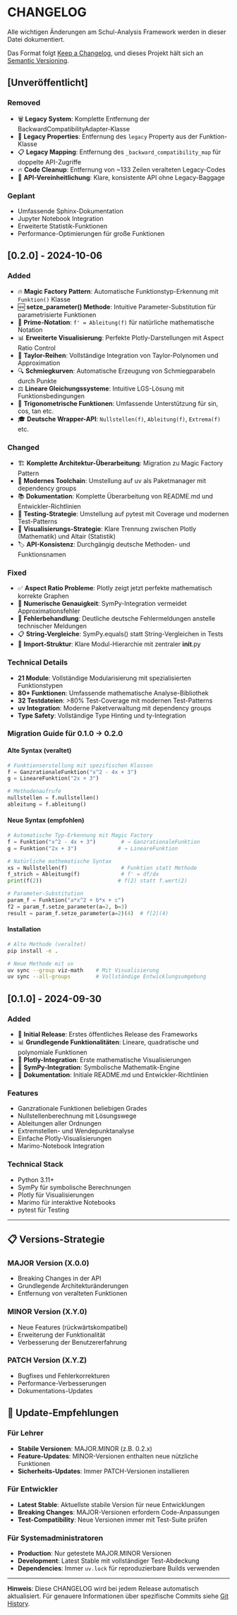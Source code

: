 # CHANGELOG

Alle wichtigen Änderungen am Schul-Analysis Framework werden in dieser Datei dokumentiert.

Das Format folgt [Keep a Changelog](https://keepachangelog.com/de-DE/1.0.0/),
und dieses Projekt hält sich an [Semantic Versioning](https://semver.org/spec/v2.0.0.html).

## [Unveröffentlicht]

### Removed

- 🗑️ **Legacy System**: Komplette Entfernung der BackwardCompatibilityAdapter-Klasse
- 🧹 **Legacy Properties**: Entfernung des `legacy` Property aus der Funktion-Klasse
- 📋 **Legacy Mapping**: Entfernung des `_backward_compatibility_map` für doppelte API-Zugriffe
- 🔥 **Code Cleanup**: Entfernung von ~133 Zeilen veralteten Legacy-Codes
- 🎯 **API-Vereinheitlichung**: Klare, konsistente API ohne Legacy-Baggage

### Geplant

- Umfassende Sphinx-Dokumentation
- Jupyter Notebook Integration
- Erweiterte Statistik-Funktionen
- Performance-Optimierungen für große Funktionen

## [0.2.0] - 2024-10-06

### Added

- 🔥 **Magic Factory Pattern**: Automatische Funktionstyp-Erkennung mit `Funktion()` Klasse
- 🆕 **setze_parameter() Methode**: Intuitive Parameter-Substitution für parametrisierte Funktionen
- 🎯 **Prime-Notation**: `f' = Ableitung(f)` für natürliche mathematische Notation
- 📊 **Erweiterte Visualisierung**: Perfekte Plotly-Darstellungen mit Aspect Ratio Control
- 🧮 **Taylor-Reihen**: Vollständige Integration von Taylor-Polynomen und Approximation
- 🔍 **Schmiegkurven**: Automatische Erzeugung von Schmiegparabeln durch Punkte
- ⚖️ **Lineare Gleichungssysteme**: Intuitive LGS-Lösung mit Funktionsbedingungen
- 📐 **Trigonometrische Funktionen**: Umfassende Unterstützung für sin, cos, tan etc.
- 🎓 **Deutsche Wrapper-API**: `Nullstellen(f)`, `Ableitung(f)`, `Extrema(f)` etc.

### Changed

- 🏗️ **Komplette Architektur-Überarbeitung**: Migration zu Magic Factory Pattern
- 🔧 **Modernes Toolchain**: Umstellung auf uv als Paketmanager mit dependency groups
- 📚 **Dokumentation**: Komplette Überarbeitung von README.md und Entwickler-Richtlinien
- 🧪 **Testing-Strategie**: Umstellung auf pytest mit Coverage und modernen Test-Patterns
- 🎨 **Visualisierungs-Strategie**: Klare Trennung zwischen Plotly (Mathematik) und Altair (Statistik)
- 🏷️ **API-Konsistenz**: Durchgängig deutsche Methoden- und Funktionsnamen

### Fixed

- ✅ **Aspect Ratio Probleme**: Plotly zeigt jetzt perfekte mathematisch korrekte Graphen
- 🔢 **Numerische Genauigkeit**: SymPy-Integration vermeidet Approximationsfehler
- 🚫 **Fehlerbehandlung**: Deutliche deutsche Fehlermeldungen anstelle technischer Meldungen
- 📋 **String-Vergleiche**: SymPy.equals() statt String-Vergleichen in Tests
- 🔗 **Import-Struktur**: Klare Modul-Hierarchie mit zentraler **init**.py

### Technical Details

- **21 Module**: Vollständige Modularisierung mit spezialisierten Funktionstypen
- **80+ Funktionen**: Umfassende mathematische Analyse-Bibliothek
- **32 Testdateien**: >80% Test-Coverage mit modernen Test-Patterns
- **uv Integration**: Moderne Paketverwaltung mit dependency groups
- **Type Safety**: Vollständige Type Hinting und ty-Integration

### Migration Guide für 0.1.0 → 0.2.0

#### Alte Syntax (veraltet)

```python
# Funktionserstellung mit spezifischen Klassen
f = GanzrationaleFunktion("x^2 - 4x + 3")
g = LineareFunktion("2x + 3")

# Methodenaufrufe
nullstellen = f.nullstellen()
ableitung = f.ableitung()
```

#### Neue Syntax (empfohlen)

```python
# Automatische Typ-Erkennung mit Magic Factory
f = Funktion("x^2 - 4x + 3")        # → GanzrationaleFunktion
g = Funktion("2x + 3")             # → LineareFunktion

# Natürliche mathematische Syntax
xs = Nullstellen(f)                 # Funktion statt Methode
f_strich = Ableitung(f)             # f' = df/dx
print(f(2))                        # f(2) statt f.wert(2)

# Parameter-Substitution
param_f = Funktion("a*x^2 + b*x + c")
f2 = param_f.setze_parameter(a=2, b=3)
result = param_f.setze_parameter(a=2)(4)  # f[2](4)
```

#### Installation

```bash
# Alte Methode (veraltet)
pip install -e .

# Neue Methode mit uv
uv sync --group viz-math    # Mit Visualisierung
uv sync --all-groups        # Vollständige Entwicklungsumgebung
```

## [0.1.0] - 2024-09-30

### Added

- 🎉 **Initial Release**: Erstes öffentliches Release des Frameworks
- 📊 **Grundlegende Funktionalitäten**: Lineare, quadratische und polynomiale Funktionen
- 🎨 **Plotly-Integration**: Erste mathematische Visualisierungen
- 🧮 **SymPy-Integration**: Symbolische Mathematik-Engine
- 📝 **Dokumentation**: Initiale README.md und Entwickler-Richtlinien

### Features

- Ganzrationale Funktionen beliebigen Grades
- Nullstellenberechnung mit Lösungswege
- Ableitungen aller Ordnungen
- Extremstellen- und Wendepunktanalyse
- Einfache Plotly-Visualisierungen
- Marimo-Notebook Integration

### Technical Stack

- Python 3.11+
- SymPy für symbolische Berechnungen
- Plotly für Visualisierungen
- Marimo für interaktive Notebooks
- pytest für Testing

---

## 📋 Versions-Strategie

### MAJOR Version (X.0.0)

- Breaking Changes in der API
- Grundlegende Architekturänderungen
- Entfernung von veralteten Funktionen

### MINOR Version (X.Y.0)

- Neue Features (rückwärtskompatibel)
- Erweiterung der Funktionalität
- Verbesserung der Benutzererfahrung

### PATCH Version (X.Y.Z)

- Bugfixes und Fehlerkorrekturen
- Performance-Verbesserungen
- Dokumentations-Updates

## 🔄 Update-Empfehlungen

### Für Lehrer

- **Stabile Versionen**: MAJOR.MINOR (z.B. 0.2.x)
- **Feature-Updates**: MINOR-Versionen enthalten neue nützliche Funktionen
- **Sicherheits-Updates**: Immer PATCH-Versionen installieren

### Für Entwickler

- **Latest Stable**: Aktuellste stabile Version für neue Entwicklungen
- **Breaking Changes**: MAJOR-Versionen erfordern Code-Anpassungen
- **Test-Compatibility**: Neue Versionen immer mit Test-Suite prüfen

### Für Systemadministratoren

- **Production**: Nur getestete MAJOR.MINOR Versionen
- **Development**: Latest Stable mit vollständiger Test-Abdeckung
- **Dependencies**: Immer `uv.lock` für reproduzierbare Builds verwenden

---

**Hinweis**: Diese CHANGELOG wird bei jedem Release automatisch aktualisiert.
Für genauere Informationen über spezifische Commits siehe [Git History](https://github.com/kuelshammer/schul-analysis/commits/main).
